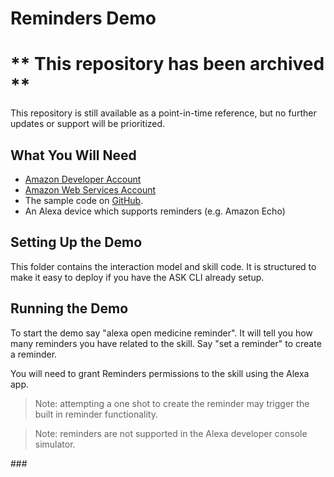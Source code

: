 # Reminders Demo

# ** This repository has been archived **
This repository is still available as a point-in-time reference, but no further updates or support will be prioritized.

## What You Will Need
*  [Amazon Developer Account](http://developer.amazon.com/alexa)
*  [Amazon Web Services Account](http://aws.amazon.com/)
*  The sample code on [GitHub](https://github.com/alexa-samples/reminders-api-medicine-reminder-python).
*  An Alexa device which supports reminders (e.g. Amazon Echo)

## Setting Up the Demo
This folder contains the interaction model and skill code.  It is structured to make it easy to deploy if you have the ASK CLI already setup.

## Running the Demo
To start the demo say "alexa open medicine reminder".  It will tell you how many reminders you have related to the skill.  Say "set a reminder" to create a reminder.

You will need to grant Reminders permissions to the skill using the Alexa app.

> Note: attempting a one shot to create the reminder may trigger the built in reminder functionality.

> Note: reminders are not supported in the Alexa developer console simulator.

\###
